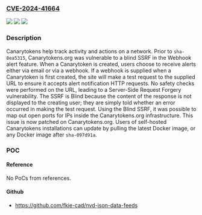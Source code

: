 ### [CVE-2024-41664](https://cve.mitre.org/cgi-bin/cvename.cgi?name=CVE-2024-41664)
![](https://img.shields.io/static/v1?label=Product&message=canarytokens&color=blue)
![](https://img.shields.io/static/v1?label=Version&message=%3D%20%3C%20sha-8ea5315%20&color=brighgreen)
![](https://img.shields.io/static/v1?label=Vulnerability&message=CWE-918%3A%20Server-Side%20Request%20Forgery%20(SSRF)&color=brighgreen)

### Description

Canarytokens help track activity and actions on a network. Prior to `sha-8ea5315`, Canarytokens.org was vulnerable to a blind SSRF in the Webhook alert feature. When a Canarytoken is created, users choose to receive alerts either via email or via a webhook. If a webhook is supplied when a  Canarytoken is first created, the site will make a test request to the supplied URL to ensure it accepts alert notification HTTP requests. No safety checks were performed on the URL, leading to a Server-Side Request Forgery vulnerability. The SSRF is Blind because the content of the response is not displayed to the creating user; they are simply told whether an error occurred in making the test request. Using the Blind SSRF, it was possible to map out open ports for IPs inside the Canarytokens.org infrastructure. This issue is now patched on Canarytokens.org. Users of self-hosted Canarytokens installations can update by pulling the latest Docker image, or any Docker image after `sha-097d91a`.

### POC

#### Reference
No PoCs from references.

#### Github
- https://github.com/fkie-cad/nvd-json-data-feeds

